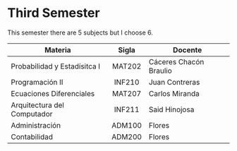 # Third Semester

This semester there are 5 subjects but I choose 6. 

| Materia                       | Sigla  | Docente                |
| ----------------------------- |:------:| ---------------------- |
| Probabilidad y Estadísitca I  | MAT202 | Cáceres Chacón Braulio |
| Programación II               | INF210 | Juan Contreras         |
| Ecuaciones Diferenciales      | MAT207 | Carlos Miranda         |
| Arquitectura del Computador   | INF211 | Said Hinojosa          |
| Administración                | ADM100 | Flores                 |
| Contabilidad                  | ADM200 | Flores                 |

